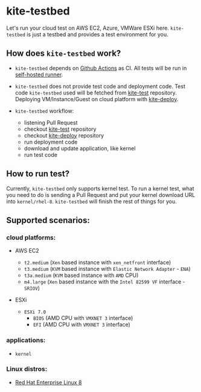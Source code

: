# kite-testbed

Let's run your cloud test on AWS EC2, Azure, VMWare ESXi here. `kite-testbed` is just a testbed and provides a test environment for you.

## How does `kite-testbed` work?

* `kite-testbed` depends on [Github Actions](https://docs.github.com/en/actions) as CI. All tests will be run in [self-hosted runner](https://docs.github.com/en/actions/hosting-your-own-runners/about-self-hosted-runners).

* `kite-testbed` does not provide test code and deployment code. Test code `kite-testbed` used will be fetched from [kite-test](https://github.com/virt-s1/kite-test.git) repository. Deploying VM/Instance/Guest on cloud platform with [kite-deploy](https://github.com/virt-s1/kite-deploy.git).

* `kite-testbed` workflow:
  * listening Pull Request
  * checkout [kite-test](https://github.com/virt-s1/kite-test.git) repository
  * checkout [kite-deploy](https://github.com/virt-s1/kite-deploy.git) repository
  * run deployment code
  * download and update application, like kernel
  * run test code

## How to run test?

Currently, `kite-testbed` only supports kernel test. To run a kernel test, what you need to do is sending a Pull Request and put your kernel download URL into `kernel/rhel-8`. `kite-testbed` will finish the rest of things for you.

## Supported scenarios:

### cloud platforms:

* AWS EC2
  * `t2.medium` (`Xen` based instance with `xen_netfront` interface)
  * `t3.medium` (`KVM` based instance with `Elastic Network Adapter` - `ENA`)
  * `t3a.medium` (`KVM` based instance with `AMD` CPU)
  * `m4.large` (`Xen` based instance with the `Intel 82599 VF` interface - `SRIOV`)

* ESXi
  * `ESXi 7.0`
    * `BIOS` (AMD CPU with `VMXNET 3` interface)
    * `EFI` (AMD CPU with `VMXNET 3` interface)

### applications:

* `kernel`

### Linux distros:

* [Red Hat Enterprise Linux 8](https://www.redhat.com/en/technologies/linux-platforms/enterprise-linux)

